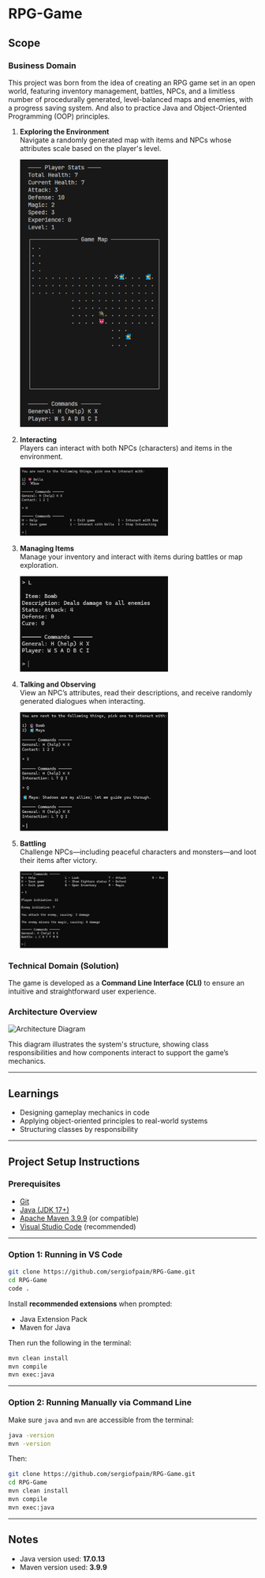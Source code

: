 # RPG-Game

## Scope

### **Business Domain**

This project was born from the idea of creating an RPG game set in an open world, featuring inventory management, battles, NPCs, and a limitless number of procedurally generated, level-balanced maps and enemies, with a progress saving system. And also to practice Java and Object-Oriented Programming (OOP) principles.

1. **Exploring the Environment**  
   Navigate a randomly generated map with items and NPCs whose attributes scale based on the player's level.

   <img src="resource/Enviroment_Screen.png" alt="Environment Screen" width="300"/>

2. **Interacting**  
   Players can interact with both NPCs (characters) and items in the environment.

   <img src="resource/Interaction_Screen.png" alt="Interaction Screen" width="300"/>

3. **Managing Items**  
   Manage your inventory and interact with items during battles or map exploration.

   <img src="resource/Items_Screen.png" alt="Items Screen." width="300"/>

4. **Talking and Observing**  
   View an NPC’s attributes, read their descriptions, and receive randomly generated dialogues when interacting.

   <img src="resource/Talking_Screen.png" alt="Talking Screen." width="300"/>

5. **Battling**  
   Challenge NPCs—including peaceful characters and monsters—and loot their items after victory.

   <img src="resource/Battle_Screen.png" alt="Battle Screen." width="300"/>

### **Technical Domain (Solution)**

The game is developed as a **Command Line Interface (CLI)** to ensure an intuitive and straightforward user experience.

### **Architecture Overview**

![Architecture Diagram](resource/RPG_Game_Architecture_Diagram.png)

This diagram illustrates the system's structure, showing class responsibilities and how components interact to support the game’s mechanics.

---

## Learnings

- Designing gameplay mechanics in code  
- Applying object-oriented principles to real-world systems  
- Structuring classes by responsibility  

---

## Project Setup Instructions

### Prerequisites

- [Git](https://git-scm.com/)
- [Java (JDK 17+)](https://adoptium.net/)
- [Apache Maven 3.9.9](https://maven.apache.org/) (or compatible)
- [Visual Studio Code](https://code.visualstudio.com/) (recommended)

---

### Option 1: Running in VS Code

```bash
git clone https://github.com/sergiofpaim/RPG-Game.git
cd RPG-Game
code .
```

Install **recommended extensions** when prompted:
   - Java Extension Pack
   - Maven for Java

Then run the following in the terminal:

```bash
mvn clean install
mvn compile
mvn exec:java
```

---

### Option 2: Running Manually via Command Line

Make sure `java` and `mvn` are accessible from the terminal:

```bash
java -version
mvn -version
```

Then:

```bash
git clone https://github.com/sergiofpaim/RPG-Game.git
cd RPG-Game
mvn clean install
mvn compile
mvn exec:java
```

---

## Notes

- Java version used: **17.0.13**
- Maven version used: **3.9.9**
